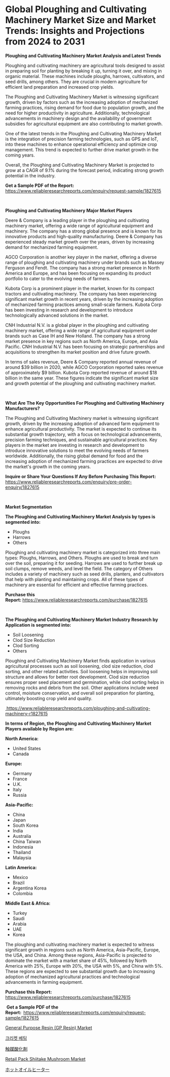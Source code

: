 <p><h1>Global Ploughing and Cultivating Machinery Market Size and Market Trends: Insights and Projections from 2024 to 2031</h1></p><p><strong>Ploughing and Cultivating Machinery Market Analysis and Latest Trends</strong></p>
<p><p>Ploughing and cultivating machinery are agricultural tools designed to assist in preparing soil for planting by breaking it up, turning it over, and mixing in organic material. These machines include ploughs, harrows, cultivators, and seed drills, among others. They are crucial in modern agriculture for efficient land preparation and increased crop yields.</p><p>The Ploughing and Cultivating Machinery Market is witnessing significant growth, driven by factors such as the increasing adoption of mechanized farming practices, rising demand for food due to population growth, and the need for higher productivity in agriculture. Additionally, technological advancements in machinery design and the availability of government subsidies for agricultural equipment are also contributing to market growth.</p><p>One of the latest trends in the Ploughing and Cultivating Machinery Market is the integration of precision farming technologies, such as GPS and IoT, into these machines to enhance operational efficiency and optimize crop management. This trend is expected to further drive market growth in the coming years.</p><p>Overall, the Ploughing and Cultivating Machinery Market is projected to grow at a CAGR of 9.1% during the forecast period, indicating strong growth potential in the industry.</p></p>
<p><strong>Get a Sample PDF of the Report:&nbsp;</strong> <a href="https://www.reliableresearchreports.com/enquiry/request-sample/1827615">https://www.reliableresearchreports.com/enquiry/request-sample/1827615</a></p>
<p>&nbsp;</p>
<p><strong>Ploughing and Cultivating Machinery Major Market Players</strong></p>
<p><p>Deere & Company is a leading player in the ploughing and cultivating machinery market, offering a wide range of agricultural equipment and machinery. The company has a strong global presence and is known for its innovative products and high-quality manufacturing. Deere & Company has experienced steady market growth over the years, driven by increasing demand for mechanized farming equipment.</p><p>AGCO Corporation is another key player in the market, offering a diverse range of ploughing and cultivating machinery under brands such as Massey Ferguson and Fendt. The company has a strong market presence in North America and Europe, and has been focusing on expanding its product portfolio to cater to the evolving needs of farmers.</p><p>Kubota Corp is a prominent player in the market, known for its compact tractors and cultivating machinery. The company has been experiencing significant market growth in recent years, driven by the increasing adoption of mechanized farming practices among small-scale farmers. Kubota Corp has been investing in research and development to introduce technologically advanced solutions in the market.</p><p>CNH Industrial N.V. is a global player in the ploughing and cultivating machinery market, offering a wide range of agricultural equipment under brands such as Case IH and New Holland. The company has a strong market presence in key regions such as North America, Europe, and Asia Pacific. CNH Industrial N.V. has been focusing on strategic partnerships and acquisitions to strengthen its market position and drive future growth.</p><p>In terms of sales revenue, Deere & Company reported annual revenue of around $39 billion in 2020, while AGCO Corporation reported sales revenue of approximately $9 billion. Kubota Corp reported revenue of around $18 billion in the same year. These figures indicate the significant market size and growth potential of the ploughing and cultivating machinery market.</p></p>
<p>&nbsp;</p>
<p><strong>What Are The Key Opportunities For Ploughing and Cultivating Machinery Manufacturers?</strong></p>
<p><p>The Ploughing and Cultivating Machinery market is witnessing significant growth, driven by the increasing adoption of advanced farm equipment to enhance agricultural productivity. The market is expected to continue its substantial growth trajectory, with a focus on technological advancements, precision farming techniques, and sustainable agricultural practices. Key players in the market are investing in research and development to introduce innovative solutions to meet the evolving needs of farmers worldwide. Additionally, the rising global demand for food and the increasing adoption of mechanized farming practices are expected to drive the market's growth in the coming years.</p></p>
<p><strong>Inquire or Share Your Questions If Any Before Purchasing This Report:</strong> <a href="https://www.reliableresearchreports.com/enquiry/pre-order-enquiry/1827615">https://www.reliableresearchreports.com/enquiry/pre-order-enquiry/1827615</a></p>
<p>&nbsp;</p>
<p><strong>Market Segmentation</strong></p>
<p><strong>The Ploughing and Cultivating Machinery Market Analysis by types is segmented into:</strong></p>
<p><ul><li>Ploughs</li><li>Harrows</li><li>Others</li></ul></p>
<p><p>Ploughing and cultivating machinery market is categorized into three main types: Ploughs, Harrows, and Others. Ploughs are used to break and turn over the soil, preparing it for seeding. Harrows are used to further break up soil clumps, remove weeds, and level the field. The category of Others includes a variety of machinery such as seed drills, planters, and cultivators that help with planting and maintaining crops. All of these types of machinery are essential for efficient and effective farming practices.</p></p>
<p><strong>Purchase this Report:&nbsp;</strong><a href="https://www.reliableresearchreports.com/purchase/1827615">https://www.reliableresearchreports.com/purchase/1827615</a></p>
<p>&nbsp;</p>
<p><strong>The Ploughing and Cultivating Machinery Market Industry Research by Application is segmented into:</strong></p>
<p><ul><li>Soil Loosening</li><li>Clod Size Reduction</li><li>Clod Sorting</li><li>Others</li></ul></p>
<p><p>Ploughing and Cultivating Machinery Market finds application in various agricultural processes such as soil loosening, clod size reduction, clod sorting, and other related activities. Soil loosening helps in improving soil structure and allows for better root development. Clod size reduction ensures proper seed placement and germination, while clod sorting helps in removing rocks and debris from the soil. Other applications include weed control, moisture conservation, and overall soil preparation for planting, ultimately boosting crop yield and quality.</p></p>
<p><a href="https://www.reliableresearchreports.com/ploughing-and-cultivating-machinery-r1827615">&nbsp;https://www.reliableresearchreports.com/ploughing-and-cultivating-machinery-r1827615</a></p>
<p><strong>In terms of Region, the Ploughing and Cultivating Machinery Market Players available by Region are:</strong></p>
<p>
    <p> <strong> North America: </strong>
        <ul>
            <li>United States</li>
            <li>Canada</li>
        </ul>
        </p> 
    <p> <strong> Europe: </strong>
        <ul>
            <li>Germany</li>
            <li>France</li>
            <li>U.K.</li>
            <li>Italy</li>
            <li>Russia</li>
        </ul>
        </p> 
    <p> <strong> Asia-Pacific: </strong>
        <ul>
            <li>China</li>
            <li>Japan</li>
            <li>South Korea</li>
            <li>India</li>
            <li>Australia</li>
            <li>China Taiwan</li>
            <li>Indonesia</li>
            <li>Thailand</li>
            <li>Malaysia</li>
        </ul>
        </p> 
    <p> <strong> Latin America: </strong>
        <ul>
            <li>Mexico</li>
            <li>Brazil</li>
            <li>Argentina Korea</li>
            <li>Colombia</li>
        </ul>
        </p> 
    <p> <strong> Middle East & Africa: </strong>
        <ul>
            <li>Turkey</li>
            <li>Saudi</li>
            <li>Arabia</li>
            <li>UAE</li>
            <li>Korea</li>
        </ul>
    </p>
    </p>
<p><p>The ploughing and cultivating machinery market is expected to witness significant growth in regions such as North America, Asia-Pacific, Europe, the USA, and China. Among these regions, Asia-Pacific is projected to dominate the market with a market share of 45%, followed by North America with 25%, Europe with 20%, the USA with 5%, and China with 5%. These regions are expected to see substantial growth due to increasing adoption of mechanized agricultural practices and technological advancements in farming equipment.</p></p>
<p><strong>Purchase this Report: </strong><a href="https://www.reliableresearchreports.com/purchase/1827615">https://www.reliableresearchreports.com/purchase/1827615</a></p>
<p>&nbsp;<strong>Get a Sample PDF of the Report:&nbsp;&nbsp;</strong><a href="https://www.reliableresearchreports.com/enquiry/request-sample/1827615">https://www.reliableresearchreports.com/enquiry/request-sample/1827615</a></p>
<p><strong></strong></p>
<p><p><a href="https://www.linkedin.com/pulse/general-purpose-resin-gp-market-research-report-forecasted-gsaoe?trackingId=LpmtdKGfclVBmUibogSkcA%3D%3D">General Purpose Resin (GP Resin) Market</a></p><p><a href="https://github.com/hxzi07639916/Market-Research-Report-List-1/blob/main/467522238579.md">크리켓 베팅</a></p><p><a href="https://github.com/SarahFahey88/Market-Research-Report-List-1/blob/main/994068541893.md">触媒酸化剤</a></p><p><a href="https://www.linkedin.com/pulse/retail-pack-shiitake-mushroom-market-key-successful-business-u18ee?trackingId=ZuoBbX5pMDbZbpM9vnbNmQ%3D%3D">Retail Pack Shiitake Mushroom Market</a></p><p><a href="https://github.com/ycmtqqhvk3273/Market-Research-Report-List-1/blob/main/743740441894.md">ホットオイルヒーター</a></p></p>